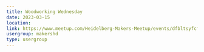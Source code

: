 ```yaml
---
title: Woodworking Wednesday
date: 2023-03-15
location: 
link: https://www.meetup.com/Heidelberg-Makers-Meetup/events/dfbltsyfcfbtb/
usergroup: makershd
type: usergroup
---
```

